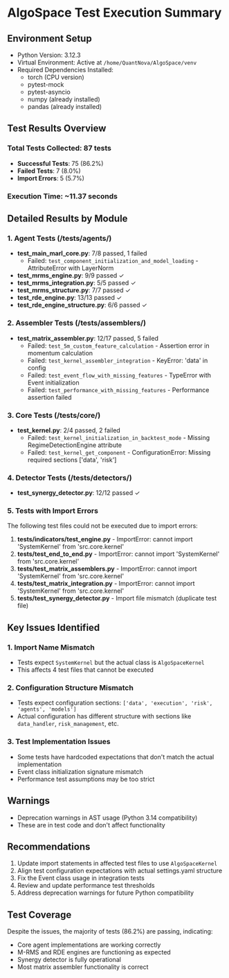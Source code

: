 # AlgoSpace Test Execution Summary

## Environment Setup
- Python Version: 3.12.3
- Virtual Environment: Active at `/home/QuantNova/AlgoSpace/venv`
- Required Dependencies Installed:
  - torch (CPU version)
  - pytest-mock
  - pytest-asyncio
  - numpy (already installed)
  - pandas (already installed)

## Test Results Overview

### Total Tests Collected: 87 tests
- **Successful Tests**: 75 (86.2%)
- **Failed Tests**: 7 (8.0%)
- **Import Errors**: 5 (5.7%)

### Execution Time: ~11.37 seconds

## Detailed Results by Module

### 1. Agent Tests (/tests/agents/)
- **test_main_marl_core.py**: 7/8 passed, 1 failed
  - Failed: `test_component_initialization_and_model_loading` - AttributeError with LayerNorm
- **test_mrms_engine.py**: 9/9 passed ✓
- **test_mrms_integration.py**: 5/5 passed ✓
- **test_mrms_structure.py**: 7/7 passed ✓
- **test_rde_engine.py**: 13/13 passed ✓
- **test_rde_engine_structure.py**: 6/6 passed ✓

### 2. Assembler Tests (/tests/assemblers/)
- **test_matrix_assembler.py**: 12/17 passed, 5 failed
  - Failed: `test_5m_custom_feature_calculation` - Assertion error in momentum calculation
  - Failed: `test_kernel_assembler_integration` - KeyError: 'data' in config
  - Failed: `test_event_flow_with_missing_features` - TypeError with Event initialization
  - Failed: `test_performance_with_missing_features` - Performance assertion failed

### 3. Core Tests (/tests/core/)
- **test_kernel.py**: 2/4 passed, 2 failed
  - Failed: `test_kernel_initialization_in_backtest_mode` - Missing RegimeDetectionEngine attribute
  - Failed: `test_kernel_get_component` - ConfigurationError: Missing required sections ['data', 'risk']

### 4. Detector Tests (/tests/detectors/)
- **test_synergy_detector.py**: 12/12 passed ✓

### 5. Tests with Import Errors
The following test files could not be executed due to import errors:
1. **tests/indicators/test_engine.py** - ImportError: cannot import 'SystemKernel' from 'src.core.kernel'
2. **tests/test_end_to_end.py** - ImportError: cannot import 'SystemKernel' from 'src.core.kernel'
3. **tests/test_matrix_assemblers.py** - ImportError: cannot import 'SystemKernel' from 'src.core.kernel'
4. **tests/test_matrix_integration.py** - ImportError: cannot import 'SystemKernel' from 'src.core.kernel'
5. **tests/test_synergy_detector.py** - Import file mismatch (duplicate test file)

## Key Issues Identified

### 1. Import Name Mismatch
- Tests expect `SystemKernel` but the actual class is `AlgoSpaceKernel`
- This affects 4 test files that cannot be executed

### 2. Configuration Structure Mismatch
- Tests expect configuration sections: `['data', 'execution', 'risk', 'agents', 'models']`
- Actual configuration has different structure with sections like `data_handler`, `risk_management`, etc.

### 3. Test Implementation Issues
- Some tests have hardcoded expectations that don't match the actual implementation
- Event class initialization signature mismatch
- Performance test assumptions may be too strict

## Warnings
- Deprecation warnings in AST usage (Python 3.14 compatibility)
- These are in test code and don't affect functionality

## Recommendations
1. Update import statements in affected test files to use `AlgoSpaceKernel`
2. Align test configuration expectations with actual settings.yaml structure
3. Fix the Event class usage in integration tests
4. Review and update performance test thresholds
5. Address deprecation warnings for future Python compatibility

## Test Coverage
Despite the issues, the majority of tests (86.2%) are passing, indicating:
- Core agent implementations are working correctly
- M-RMS and RDE engines are functioning as expected
- Synergy detector is fully operational
- Most matrix assembler functionality is correct
